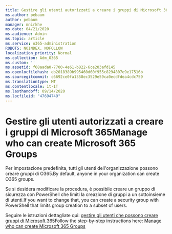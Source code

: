 ```yaml
---
title: Gestire gli utenti autorizzati a creare i gruppi di Microsoft 365
ms.author: pebaum
author: pebaum
manager: mnirkhe
ms.date: 04/21/2020
ms.audience: Admin
ms.topic: article
ms.service: o365-administration
ROBOTS: NOINDEX, NOFOLLOW
localization_priority: Normal
ms.collection: Adm_O365
ms.custom: ''
ms.assetid: f68aada0-7700-4e61-b822-6ce203afd145
ms.openlocfilehash: eb2018389b995460d60f955c8294807e9e17516b
ms.sourcegitcommit: c6692ce0fa1358ec3529e59ca0ecdfdea4cdc759
ms.translationtype: MT
ms.contentlocale: it-IT
ms.lasthandoff: 09/14/2020
ms.locfileid: "47694749"
---
```

# <a name="manage-who-can-create-microsoft-365-groups"></a><span data-ttu-id="ef96e-102">Gestire gli utenti autorizzati a creare i gruppi di Microsoft 365</span><span class="sxs-lookup"><span data-stu-id="ef96e-102">Manage who can create Microsoft 365 Groups</span></span>

<span data-ttu-id="ef96e-103">Per impostazione predefinita, tutti gli utenti dell'organizzazione possono creare gruppi di O365.</span><span class="sxs-lookup"><span data-stu-id="ef96e-103">By default, anyone in your organization can create O365 groups.</span></span>
  
<span data-ttu-id="ef96e-104">Se si desidera modificare la procedura, è possibile creare un gruppo di sicurezza con PowerShell che limiti la creazione di gruppi a un sottoinsieme di utenti.</span><span class="sxs-lookup"><span data-stu-id="ef96e-104">If you want to change that, you can create a security group with PowerShell that limits group creation to a subset of users.</span></span>
  
<span data-ttu-id="ef96e-105">Seguire le istruzioni dettagliate qui: [gestire gli utenti che possono creare gruppi di Microsoft 365](https://docs.microsoft.com/microsoft-365/admin/create-groups/manage-creation-of-groups)</span><span class="sxs-lookup"><span data-stu-id="ef96e-105">Follow the step-by-step instructions here: [Manage who can create Microsoft 365 Groups](https://docs.microsoft.com/microsoft-365/admin/create-groups/manage-creation-of-groups)</span></span>
  

